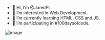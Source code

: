 - 👋 Hi, I’m @JaredPL
- 👀 I’m interested in Web Development.
- 🌱 I’m currently learning HTML, CSS and JS.
- 💯 I’m participating in #100daysofcode.

![image](https://user-images.githubusercontent.com/78654632/202775303-c67e1be7-25c9-40e4-bb51-ea4ae2d9dde7.png)

